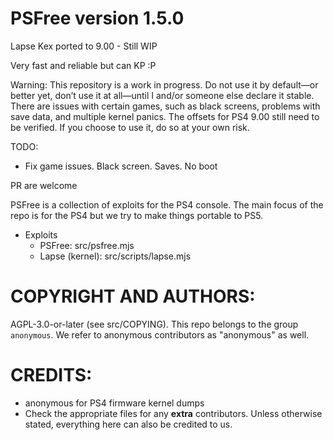 # PSFree version 1.5.0

Lapse Kex ported to 9.00 - Still WIP

Very fast and reliable but can KP :P

Warning: This repository is a work in progress. Do not use it by default—or better yet, don’t use it at all—until I and/or someone else declare it stable. There are issues with certain games, such as black screens, problems with save data, and multiple kernel panics. The offsets for PS4 9.00 still need to be verified. If you choose to use it, do so at your own risk.

TODO:
- Fix game issues. Black screen. Saves. No boot
  
PR are welcome 

PSFree is a collection of exploits for the PS4 console. The main focus of the 
repo is for the PS4 but we try to make things portable to PS5.

* Exploits
  * PSFree: src/psfree.mjs
  * Lapse (kernel): src/scripts/lapse.mjs

# COPYRIGHT AND AUTHORS:
AGPL-3.0-or-later (see src/COPYING). This repo belongs to the group
`anonymous`. We refer to anonymous contributors as "anonymous" as well.
# CREDITS:
* anonymous for PS4 firmware kernel dumps
* Check the appropriate files for any **extra** contributors. Unless otherwise
  stated, everything here can also be credited to us.
